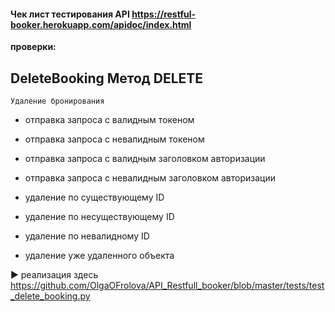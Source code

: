 #### Чек лист тестирования API https://restful-booker.herokuapp.com/apidoc/index.html

**проверки:**

## DeleteBooking Метод DELETE
`Удаление бронирования`

* отправка запроса с валидным токеном 
* отправка запроса с невалидным токеном
* отправка запроса с валидным заголовком авторизации
* отправка запроса с невалидным заголовком авторизации

* удаление по существующему ID
* удаление по несуществующему ID
* удаление по невалидному ID
* удаление уже удаленного объекта

► реализация здесь https://github.com/OlgaOFrolova/API_Restfull_booker/blob/master/tests/test_delete_booking.py